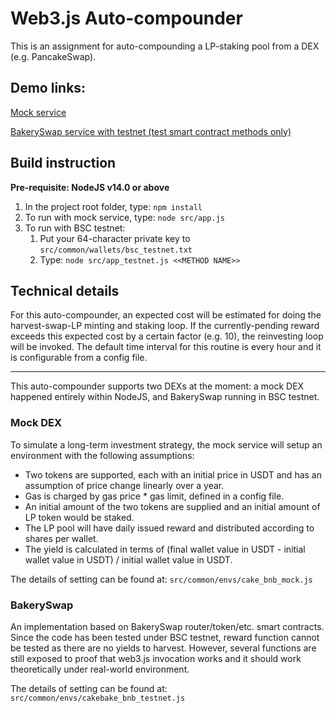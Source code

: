 # Web3.js Auto-compounder

This is an assignment for auto-compounding a LP-staking pool from a DEX (e.g. PancakeSwap).

## Demo links:
[Mock service](https://github.com/chy111126/web3_auto_compounder/blob/572eada1668926bfcc2627d288cb3b394b779bb0/static/mock_demo.mov)

[BakerySwap service with testnet (test smart contract methods only)](https://github.com/chy111126/web3_auto_compounder/blob/572eada1668926bfcc2627d288cb3b394b779bb0/static/testnet_demo.mov)

## Build instruction

**Pre-requisite: NodeJS v14.0 or above**

1. In the project root folder, type: `npm install`
2. To run with mock service, type: `node src/app.js`
3. To run with BSC testnet:
    1. Put your 64-character private key to `src/common/wallets/bsc_testnet.txt`
    2. Type: `node src/app_testnet.js <<METHOD NAME>>`

## Technical details

For this auto-compounder, an expected cost will be estimated for doing the harvest-swap-LP minting and staking loop. If the currently-pending reward exceeds this expected cost by a certain factor (e.g. 10), the reinvesting loop will be invoked. The default time interval for this routine is every hour and it is configurable from a config file.

---

This auto-compounder supports two DEXs at the moment: a mock DEX happened entirely within NodeJS, and BakerySwap running in BSC testnet.

### Mock DEX

To simulate a long-term investment strategy, the mock service will setup an environment with the following assumptions:

- Two tokens are supported, each with an initial price in USDT and has an assumption of price change linearly over a year.
- Gas is charged by gas price * gas limit, defined in a config file.
- An initial amount of the two tokens are supplied and an initial amount of LP token would be staked.
- The LP pool will have daily issued reward and distributed according to shares per wallet.
- The yield is calculated in terms of (final wallet value in USDT - initial wallet value in USDT) / initial wallet value in USDT.

The details of setting can be found at: `src/common/envs/cake_bnb_mock.js`

### BakerySwap

An implementation based on BakerySwap router/token/etc. smart contracts. Since the code has been tested under BSC testnet, reward function cannot be tested as there are no yields to harvest. However, several functions are still exposed to proof that web3.js invocation works and it should work theoretically under real-world environment.

The details of setting can be found at: `src/common/envs/cakebake_bnb_testnet.js`